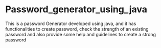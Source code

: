 # Password_generator_using_java
This is a password Generator developed using java, and it has functionalities to create password, check the strength of an existing password and also provide some help and guidelines to create a strong password
